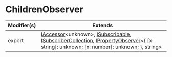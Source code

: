 # ChildrenObserver

| Modifier(s)                            | Extends                                    |
|----------------------------------------|--------------------------------------------|
| export | [IAccessor](https://hamedfathi.gitbook.io/aurelia-2-doc-api/runtime/interface/observation/iaccessor)&lt;unknown&gt;, [ISubscribable](https://hamedfathi.gitbook.io/aurelia-2-doc-api/runtime/interface/observation/isubscribable), [ISubscriberCollection](https://hamedfathi.gitbook.io/aurelia-2-doc-api/runtime/interface/observation/isubscribercollection), [IPropertyObserver](https://hamedfathi.gitbook.io/aurelia-2-doc-api/runtime/interface/observation/ipropertyobserver)&lt;{ [x: string]: unknown; [x: number]: unknown; }, string&gt; |
